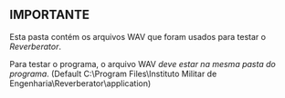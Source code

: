 ## IMPORTANTE

Esta pasta contém os arquivos WAV que foram usados para testar o _Reverberator_.

Para testar o programa, o arquivo WAV *deve estar na mesma pasta do programa*. (Default C:\Program Files\Instituto Militar de Engenharia\Reverberator\application)
